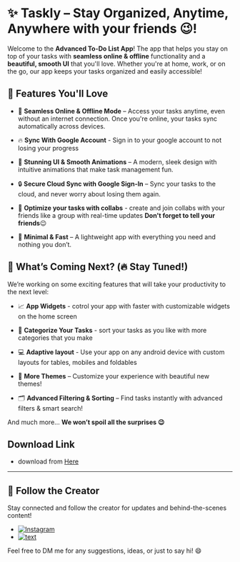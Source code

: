 # ✨ **Taskly** – Stay Organized, Anytime, Anywhere **with your friends 😉**!

Welcome to the **Advanced To-Do List App**! The app that helps you stay on top of your tasks with **seamless online & offline** functionality and a **beautiful, smooth UI** that you'll love. Whether you're at home, work, or on the go, our app keeps your tasks organized and easily accessible!

## 🌟 **Features You'll Love**

- 📡 **Seamless Online & Offline Mode** – Access your tasks anytime, even without an internet connection. Once you're online, your tasks sync automatically across devices.

- 🔥 **Sync With Google Account** - Sign in to your google account to not losing your progress

- 🎨 **Stunning UI & Smooth Animations** – A modern, sleek design with intuitive animations that make task management fun.

- 🔒 **Secure Cloud Sync with Google Sign-In** 
– Sync your tasks to the cloud, and never worry about losing them again.

- 👥 **Optimize your tasks with collabs** - create and join collabs with your friends like a group with real-time updates **Don't forget to tell your friends**😉 

- 🎯 **Minimal & Fast** – A lightweight app with everything you need and nothing you don’t.

## 🚀 **What’s Coming Next? (🔥 Stay Tuned!)**

We’re working on some exciting features that will take your productivity to the next level:

- 📈 **App Widgets** - cotrol your app with faster with customizable widgets on the home screen

- 📁 **Categorize Your Tasks** - sort your tasks as you like with more categories that you make

- 💻 **Adaptive layout** - Use your app on any android device with custom layouts for tables, mobiles and foldables

- 🌙 **More Themes** – Customize your experience with beautiful new themes!

- 🗂 **Advanced Filtering & Sorting** – Find tasks instantly with advanced filters & smart search!

And much more… **We won’t spoil all the surprises 😉**

## Download Link

- download from [Here](https://github.com/Hemako1320/Todo-Android-App/releases/download/v2.0/Taskly.apk) 
---

## 📱 **Follow the Creator**

Stay connected and follow the creator for updates and behind-the-scenes content!

 - [![Instagram](https://img.shields.io/badge/Instagram-833AB4?style=for-the-badge&logo=instagram&logoColor=blue)](https://www.instagram.com/hemako_m?igsh=dXB5dXBnYmgyaTFh)
 - [![text](https://img.shields.io/badge/LinkedIn-0077B5?style=for-the-badge&logo=linkedin&logoColor=white)](https://eg.linkedin.com/in/ibrahim-mahmoud-1930b3329)

Feel free to DM me for any suggestions, ideas, or just to say hi! 😄
